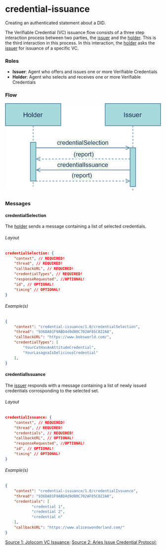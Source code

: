# credential-issuance
Creating an authenticated statement about a DID.

The Verifiable Credential (VC) issuance flow consists of a three step interaction process between two parties, the <u>issuer</u> and the <u>holder</u>. This is the third interaction in this process. In this interaction, the <u>holder</u> asks the <u>issuer</u> for issuance of a specific VC.

### Roles
- **Issuer**: Agent who offers and issues one or more Verifiable Credentials
- **Holder**: Agent who selects and receives one or more Verifiable Credentials

### Flow

![credential-issuance flow](./img/credential-issuance.png)

### Messages

#### credentialSelection
The <u>holder</u> sends a message containing a list of selected credentials.

###### Layout

```JSON
credentialSelection: {
    "context", // REQUIRED!
    "thread", // REQUIRED!
    "callbackURL", // REQUIRED!
    "credentialTypes", // REQUIRED!
    "responseRequested", //OPTIONAL!
    "id", // OPTIONAL!
    "timing" // OPTIONAL!
}
```

###### Example(s)

```JSON
{
    "context": "credential-issuance/1.0/credentialSelection",
    "thread": "936DA01F9ABD4d9d80C702AF85C822A8",
    "callbackURL": "https://www.bobsworld.com/",
    "credentialTypes": [
        "YourCatHasAnAttitudeCredential",
        "YourLasagnaIsDeliciousCredential"
    ],
}
```

#### credentialIssuance
The <u>issuer</u> responds with a message containing a list of newly issued credentials corrosponding to the selected set.

###### Layout

```JSON
credentialIssuance: {
    "context", // REQUIRED!
    "thread", // REQUIRED!
    "credentials", // REQUIRED!
    "callbackURL", // OPTIONAL!
    "responseRequested", //OPTIONAL!
    "id", // OPTIONAL!
    "timing" // OPTIONAL!
}
```

###### Example(s)

```JSON
{
    "context": "credential-issuance/1.0/credentialIssuance",
    "thread": "936DA01F9ABD4d9d80C702AF85C822A8",
    "credentials": [
            "credential 1",
            "credential 2",
            "credential n"
    ],
    "callbackURL": "https://www.aliceswonderland.com/"
}
```

[Source 1: Jolocom VC Issuance](https://jolocom.github.io/jolocom-sdk/1.0.0/guides/interaction_flows/#verifiable-credential-issuance); [Source 2: Aries Issue Credential Protocol](https://github.com/hyperledger/aries-rfcs/tree/master/features/0453-issue-credential-v2);
